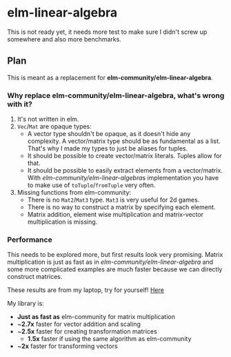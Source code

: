 # elm-linear-algebra

This is not ready yet, it needs more test to make sure I didn't screw up somewhere and also more benchmarks.

## Plan
This is meant as a replacement for **elm-community/elm-linear-algebra**.

### Why replace elm-community/elm-linear-algebra, what's wrong with it?

1. It's not written in elm.
2. `Vec`/`Mat` are opaque types:
    - A vector type shouldn't be opaque, as it doesn't hide any complexity. A vector/matrix type should be as fundamental as a list. That's why I made my types to just be aliases for tuples. 
    - It should be possible to create vector/matrix literals. Tuples allow for that.
    - It should be possible to easily extract elements from a vector/matrix. With *elm-community/elm-linear-algebra*s implementation you have to make use of `toTuple`/`fromTuple` very often.
3. Missing functions from elm-community:
    - There is no `Mat2`/`Mat3` type. `Mat3` is very useful for 2d games.
    - There is no way to construct a matrix by specifying each element.
    - Matrix addition, element wise multiplication and matrix-vector multiplication is missing.

### Performance

This needs to be explored more, but first results look very promising.
Matrix multiplication is just as fast as in *elm-community/elm-linear-algebra* and some more complicated examples are much faster because we can directly construct matrices.

These results are from my laptop, try for yourself!
[Here](/bench)

My library is:
 * **Just as fast as** elm-community for matrix multiplication
 * ~**2.7x** faster for vector addition and scaling 
 * ~**2.5x** faster for creating transformation matrices
     - **1.5x** faster if using the same algorithm as elm-community
 * ~**2x** faster for transforming vectors